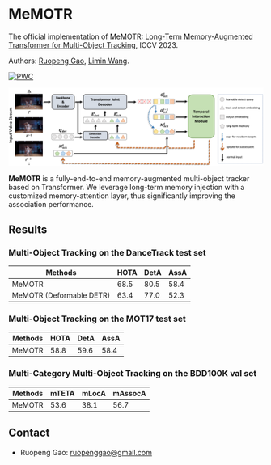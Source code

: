 # MeMOTR

The official implementation of [MeMOTR: Long-Term Memory-Augmented Transformer for Multi-Object Tracking](https://arxiv.org/abs/2307.15700), ICCV 2023.

Authors: [Ruopeng Gao](https://ruopenggao.com), [Limin Wang](https://wanglimin.github.io/).

[![PWC](https://img.shields.io/endpoint.svg?url=https://paperswithcode.com/badge/memotr-long-term-memory-augmented-transformer/multi-object-tracking-on-dancetrack)](https://paperswithcode.com/sota/multi-object-tracking-on-dancetrack?p=memotr-long-term-memory-augmented-transformer)

![MeMOTR](./assets/overview.png)

**MeMOTR** is a fully-end-to-end memory-augmented multi-object tracker based on Transformer. We leverage long-term memory injection with a customized memory-attention layer, thus significantly improving the association performance.

## Results

### Multi-Object Tracking on the DanceTrack test set

| Methods                  | HOTA | DetA | AssA |
| ------------------------ | ---- | ---- | ---- |
| MeMOTR                   | 68.5 | 80.5 | 58.4 |
| MeMOTR (Deformable DETR) | 63.4 | 77.0 | 52.3 |



### Multi-Object Tracking on the MOT17 test set

| Methods | HOTA | DetA | AssA |
| ------- | ---- | ---- | ---- |
| MeMOTR  | 58.8 | 59.6 | 58.4 |



### Multi-Category Multi-Object Tracking on the BDD100K val set

| Methods | mTETA | mLocA | mAssocA |
| ------- | ----- | ----- | ------- |
| MeMOTR  | 53.6  | 38.1  | 56.7    |



## Contact

- Ruopeng Gao: ruopenggao@gmail.com